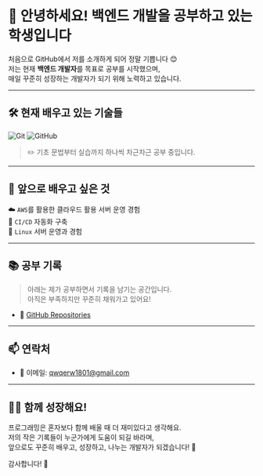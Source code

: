 # 👋 안녕하세요! 백엔드 개발을 공부하고 있는 학생입니다

처음으로 GitHub에서 저를 소개하게 되어 정말 기쁩니다 😊  
저는 현재 **백엔드 개발자**를 목표로 공부를 시작했으며,  
매일 꾸준히 성장하는 개발자가 되기 위해 노력하고 있습니다.

---

## 🛠️ 현재 배우고 있는 기술들

![Git](https://img.shields.io/badge/Git-F05032?style=flat&logo=git&logoColor=white)
![GitHub](https://img.shields.io/badge/GitHub-181717?style=flat&logo=github&logoColor=white)

> ✏️ 기초 문법부터 실습까지 하나씩 차근차근 공부 중입니다.

---

## 🌱 앞으로 배우고 싶은 것

☁️ `AWS`를 활용한 클라우드 활용 서버 운영 경험  
🔁 `CI/CD` 자동화 구축  
🐧 `Linux` 서버 운영과 경험

---

## 📚 공부 기록

> 아래는 제가 공부하면서 기록을 남기는 공간입니다.  
> 아직은 부족하지만 꾸준히 채워가고 있어요!

- 📂 [GitHub Repositories](https://github.com/unwlo)

---

## 📫 연락처

- 📧 이메일: qwqerw1801@gmail.com

---

## 🙋‍♀️ 함께 성장해요!

프로그래밍은 혼자보다 함께 배울 때 더 재미있다고 생각해요.  
저의 작은 기록들이 누군가에게 도움이 되길 바라며,  
앞으로도 꾸준히 배우고, 성장하고, 나누는 개발자가 되겠습니다! 💪

감사합니다! 🙏

<!--
**unwlo/unwlo** is a ✨ _special_ ✨ repository because its `README.md` (this file) appears on your GitHub profile.

Here are some ideas to get you started:

- 🔭 I’m currently working on ...
- 🌱 I’m currently learning ...
- 👯 I’m looking to collaborate on ...
- 🤔 I’m looking for help with ...
- 💬 Ask me about ...
- 📫 How to reach me: ...
- 😄 Pronouns: ...
- ⚡ Fun fact: ...
-->
